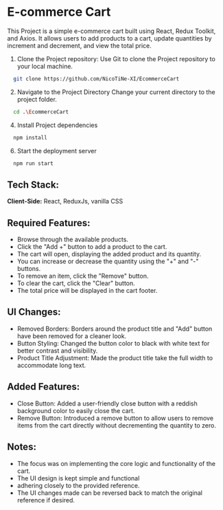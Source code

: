 # E-commerce Cart

This Project is a simple e-commerce cart built using React, Redux Toolkit, and Axios.
It allows users to add products to a cart, update quantities by increment and decrement, and view the total price.

1. Clone the Project repository: Use Git to clone the Project repository to your local machine.

```bash
  git clone https://github.com/NicoTiNe-XI/EcommerceCart
```

2. Navigate to the Project Directory Change your current directory to the project folder.

```bash
  cd .\EcommerceCart
```

4. Install Project dependencies

```bash
  npm install
```

6. Start the deployment server

```bash
  npm run start
```

## Tech Stack:

**Client-Side:** React, ReduxJs, vanilla CSS

## Required Features:

- Browse through the available products.
- Click the "Add +" button to add a product to the cart.
- The cart will open, displaying the added product and its quantity.
- You can increase or decrease the quantity using the "+" and "-" buttons.
- To remove an item, click the "Remove" button.
- To clear the cart, click the "Clear" button.
- The total price will be displayed in the cart footer.

## UI Changes:

- Removed Borders: Borders around the product title and "Add" button have been removed for a cleaner look.
- Button Styling: Changed the button color to black with white text for better contrast and visibility.
- Product Title Adjustment: Made the product title take the full width to accommodate long text.

## Added Features:

- Close Button: Added a user-friendly close button with a reddish background color to easily close the cart.
- Remove Button: Introduced a remove button to allow users to remove items from the cart directly without decrementing the quantity to zero.

## Notes:

- The focus was on implementing the core logic and functionality of the cart.
- The UI design is kept simple and functional
- adhering closely to the provided reference.
- The UI changes made can be reversed back to match the original reference if desired.
